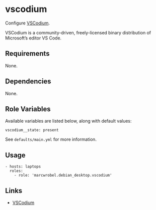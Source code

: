 # vscodium

Configure [VSCodium](https://vscodium.com/).

VSCodium is a community-driven, freely-licensed binary distribution of Microsoft’s editor VS Code.

## Requirements

None.

## Dependencies

None.

## Role Variables

Available variables are listed below, along with default values:

    vscodium__state: present

See `defaults/main.yml` for more information.

## Usage

    - hosts: laptops
      roles:
        - role: 'marcwrobel.debian_desktop.vscodium'

## Links

- [VSCodium](https://vscodium.com/#install)
